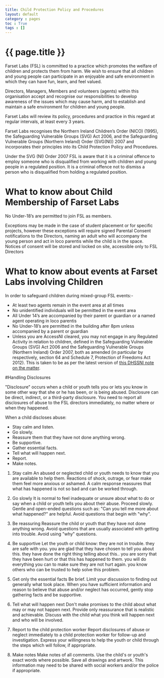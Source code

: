 ```yaml
---
title: Child Protection Policy and Procedures
layout: default
category : pages
toc : True
tags : []
---
```


# {{ page.title }}
Farset Labs (FSL) is committed to a practice which promotes the welfare of children and protects them from harm.  We wish to ensure that all children and young people can participate in an enjoyable and safe environment in which they can have fun, learn, and feel valued.
 
Directors, Managers, Members and volunteers (agents) within this organisation accept and recognise our responsibilities to develop awareness of the issues which may cause harm, and to establish and maintain a safe environment for children and young people.
 
Farset Labs will review its policy, procedures and practice in this regard at regular intervals, at least every 3 years. 
 
Farset Labs recognises the Northern Ireland Children’s Order (NICO) (1995), the Safeguarding Vulnerable Groups (SVG) Act 2006, and the Safeguarding Vulnerable Groups (Northern Ireland) Order (SVG(NI)) 2007  and incorporates their principles into its Child Protection Policy and Procedures.

Under the SVG (NI) Order 2007 FSL is aware that it is a criminal offence to employ someone who is disqualified from working with children and young people in a regulated position.  It is a criminal offence not to dismiss a person who is disqualified from holding a regulated position.  

# What to know about Child Membership of Farset Labs
No Under-18’s are permitted to join FSL as members.

Exceptions may be made in the case of student placement or for specific projects, however these exceptions will require signed Parental Consent notifications to the Directors, naming an adult who will accompany the young person and act in loco parentis while the child is in the space. Notices of consent will be stored and locked on site, accessible only to FSL Directors

# What to know about events at Farset Labs involving Children
 
In order to safeguard children during mixed-group FSL events:-
* At least two agents remain in the event area at all times
* No unidentified individuals will be permitted in the event area 
* All Under 14’s are accompanied by their parent or guardian or a named agent operating in loco parentis
* No Under-18’s are permitted in the building after 8pm unless accompanied by a parent or guardian
* Unless you are AccessNI cleared, you may not engage in any Regulated Activity in relation to children, defined in the Safeguarding Vulnerable Groups (SVG) Act 2006 and the Safeguarding Vulnerable Groups (Northern Ireland) Order 2007, both as amended (in particular by respectively, section 64 and Schedule 7, Protection of Freedoms Act 2012). This is taken to be as per the latest version of [this DHSSNI note on the matter](http://www.dhsspsni.gov.uk/regulated-activity-children.pdf).

#Handling Disclosures

"Disclosure" occurs when a child or youth tells you or lets you know in some other way that she or he has been, or is being abused. Disclosure can be direct, indirect, or a third-party disclosure. You need to report all disclosures of abuse to the FSL directors immediately, no matter where or when they happened.

When a child discloses abuse:
* Stay calm and listen.
* Go slowly.
* Reassure them that they have not done anything wrong.
* Be supportive.
* Gather essential facts.
* Tell what will happen next.
* Report.
* Make notes.

1. Stay calm
An abused or neglected child or youth needs to know that you are available to help them.
Reactions of shock, outrage, or fear make them feel more anxious or ashamed.
A calm response reassures that what has happened is not so bad and can be worked through.

2. Go slowly
It is normal to feel inadequate or unsure about what to do or say when a child or youth tells you about their abuse.
Proceed slowly.
Gentle and open-ended questions such as: "Can you tell me more about what happened?" are helpful.
Avoid questions that begin with "why".

3. Be reassuring
Reassure the child or youth that they have not done anything wrong.
Avoid questions that are usually associated with getting into trouble. Avoid using "why" questions.

4. Be supportive
Let the youth or child know:
they are not in trouble.
they are safe with you.
you are glad that they have chosen to tell you about this.
they have done the right thing telling about this..
you are sorry that they have been hurt or that this has happened to them.
you will do everything you can to make sure they are not hurt again.
you know others who can be trusted to help solve this problem.

5. Get only the essential facts
Be brief.
Limit your discussion to finding out generally what took place.
When you have sufficient information and reason to believe that abuse and/or neglect has occurred, gently stop gathering facts and be supportive.

6. Tell what will happen next
Don't make promises to the child about what may or may not happen next.
Provide only reassurance that is realistic and achievable.
Discuss with the child what you think will happen next and who will be involved.

7. Report to the child protection worker
Report disclosures of abuse or neglect immediately to a child protection worker for follow-up and investigation.
Express your willingness to help the youth or child through the steps which will follow, if appropriate.

8. Make notes
Make notes of all comments. Use the child's or youth's exact words where possible.
Save all drawings and artwork. This information may need to be shared with social workers and/or the police if appropriate.



